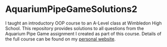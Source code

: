 # AquariumPipeGameSolutions2
I taught an introductory OOP course to an A-Level class at Wimbledon High School. This repository provides solutions to all questions from the Aquarium Pipe Game assignment I created as part of this course. Details of the full course can be found on my [personal website](http://www.ameliakhavari.com/). 
